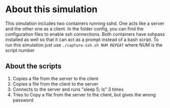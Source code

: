 # About this simulation

This simulation includes two containers running sshd. One acts like a server and the other one as a client. In the folder config, you can find the configuration files to enable ssh connections. Both containers have sshpass installed as well so that it can act as a prompt instead of a bash script. To run this simulation just use `./capture-ssh.sh NUM REPEAT` where NUM is the script number

## About the scripts
1. Copies a file from the server to the client
2. Copies a file from the client to the server
3. Connects to the server and runs "sleep 5; ls" 3 times
4. Tries to Copy a file from the server to the client, but gives the wrong password
